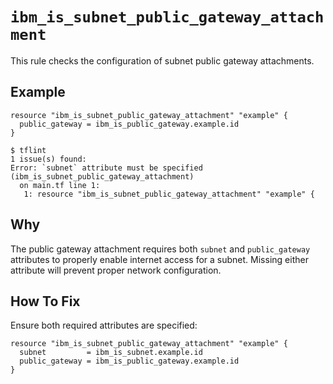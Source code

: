 # `ibm_is_subnet_public_gateway_attachment`

This rule checks the configuration of subnet public gateway attachments.

## Example

```hcl
resource "ibm_is_subnet_public_gateway_attachment" "example" {
  public_gateway = ibm_is_public_gateway.example.id
}
```

```console
$ tflint
1 issue(s) found:
Error: `subnet` attribute must be specified (ibm_is_subnet_public_gateway_attachment)
  on main.tf line 1:
   1: resource "ibm_is_subnet_public_gateway_attachment" "example" {
```

## Why

The public gateway attachment requires both `subnet` and `public_gateway` attributes to properly enable internet access for a subnet. Missing either attribute will prevent proper network configuration.

## How To Fix

Ensure both required attributes are specified:

```hcl
resource "ibm_is_subnet_public_gateway_attachment" "example" {
  subnet         = ibm_is_subnet.example.id
  public_gateway = ibm_is_public_gateway.example.id
}
```